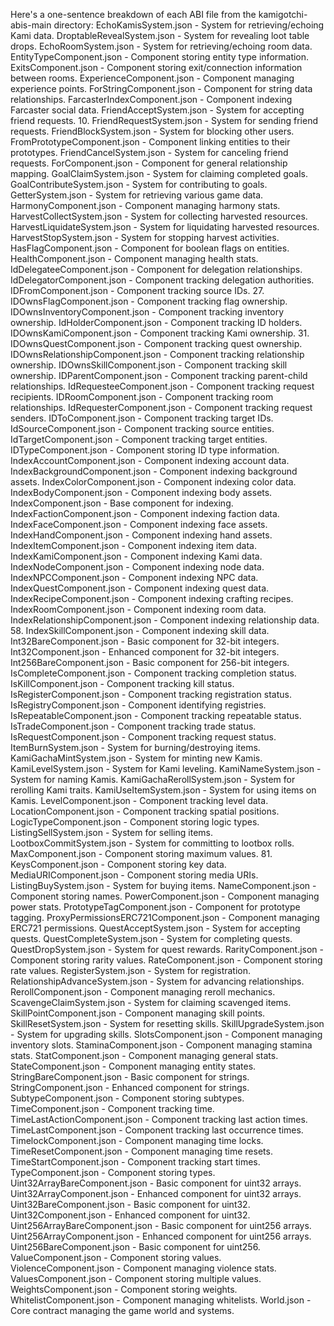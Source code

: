 Here's a one-sentence breakdown of each ABI file from the kamigotchi-abis-main directory:
EchoKamisSystem.json - System for retrieving/echoing Kami data.
DroptableRevealSystem.json - System for revealing loot table drops.
EchoRoomSystem.json - System for retrieving/echoing room data.
EntityTypeComponent.json - Component storing entity type information.
ExitsComponent.json - Component storing exit/connection information between rooms.
ExperienceComponent.json - Component managing experience points.
ForStringComponent.json - Component for string data relationships.
FarcasterIndexComponent.json - Component indexing Farcaster social data.
FriendAcceptSystem.json - System for accepting friend requests.
10. FriendRequestSystem.json - System for sending friend requests.
FriendBlockSystem.json - System for blocking other users.
FromPrototypeComponent.json - Component linking entities to their prototypes.
FriendCancelSystem.json - System for canceling friend requests.
ForComponent.json - Component for general relationship mapping.
GoalClaimSystem.json - System for claiming completed goals.
GoalContributeSystem.json - System for contributing to goals.
GetterSystem.json - System for retrieving various game data.
HarmonyComponent.json - Component managing harmony stats.
HarvestCollectSystem.json - System for collecting harvested resources.
HarvestLiquidateSystem.json - System for liquidating harvested resources.
HarvestStopSystem.json - System for stopping harvest activities.
HasFlagComponent.json - Component for boolean flags on entities.
HealthComponent.json - Component managing health stats.
IdDelegateeComponent.json - Component for delegation relationships.
IdDelegatorComponent.json - Component tracking delegation authorities.
IDFromComponent.json - Component tracking source IDs.
27. IDOwnsFlagComponent.json - Component tracking flag ownership.
IDOwnsInventoryComponent.json - Component tracking inventory ownership.
IdHolderComponent.json - Component tracking ID holders.
IDOwnsKamiComponent.json - Component tracking Kami ownership.
31. IDOwnsQuestComponent.json - Component tracking quest ownership.
IDOwnsRelationshipComponent.json - Component tracking relationship ownership.
IDOwnsSkillComponent.json - Component tracking skill ownership.
IDParentComponent.json - Component tracking parent-child relationships.
IdRequesteeComponent.json - Component tracking request recipients.
IDRoomComponent.json - Component tracking room relationships.
IdRequesterComponent.json - Component tracking request senders.
IDToComponent.json - Component tracking target IDs.
IdSourceComponent.json - Component tracking source entities.
IdTargetComponent.json - Component tracking target entities.
IDTypeComponent.json - Component storing ID type information.
IndexAccountComponent.json - Component indexing account data.
IndexBackgroundComponent.json - Component indexing background assets.
IndexColorComponent.json - Component indexing color data.
IndexBodyComponent.json - Component indexing body assets.
IndexComponent.json - Base component for indexing.
IndexFactionComponent.json - Component indexing faction data.
IndexFaceComponent.json - Component indexing face assets.
IndexHandComponent.json - Component indexing hand assets.
IndexItemComponent.json - Component indexing item data.
IndexKamiComponent.json - Component indexing Kami data.
IndexNodeComponent.json - Component indexing node data.
IndexNPCComponent.json - Component indexing NPC data.
IndexQuestComponent.json - Component indexing quest data.
IndexRecipeComponent.json - Component indexing crafting recipes.
IndexRoomComponent.json - Component indexing room data.
IndexRelationshipComponent.json - Component indexing relationship data.
58. IndexSkillComponent.json - Component indexing skill data.
Int32BareComponent.json - Basic component for 32-bit integers.
Int32Component.json - Enhanced component for 32-bit integers.
Int256BareComponent.json - Basic component for 256-bit integers.
IsCompleteComponent.json - Component tracking completion status.
IsKillComponent.json - Component tracking kill status.
IsRegisterComponent.json - Component tracking registration status.
IsRegistryComponent.json - Component identifying registries.
IsRepeatableComponent.json - Component tracking repeatable status.
IsTradeComponent.json - Component tracking trade status.
IsRequestComponent.json - Component tracking request status.
ItemBurnSystem.json - System for burning/destroying items.
KamiGachaMintSystem.json - System for minting new Kamis.
KamiLevelSystem.json - System for Kami leveling.
KamiNameSystem.json - System for naming Kamis.
KamiGachaRerollSystem.json - System for rerolling Kami traits.
KamiUseItemSystem.json - System for using items on Kamis.
LevelComponent.json - Component tracking level data.
LocationComponent.json - Component tracking spatial positions.
LogicTypeComponent.json - Component storing logic types.
ListingSellSystem.json - System for selling items.
LootboxCommitSystem.json - System for committing to lootbox rolls.
MaxComponent.json - Component storing maximum values.
81. KeysComponent.json - Component storing key data.
MediaURIComponent.json - Component storing media URIs.
ListingBuySystem.json - System for buying items.
NameComponent.json - Component storing names.
PowerComponent.json - Component managing power stats.
PrototypeTagComponent.json - Component for prototype tagging.
ProxyPermissionsERC721Component.json - Component managing ERC721 permissions.
QuestAcceptSystem.json - System for accepting quests.
QuestCompleteSystem.json - System for completing quests.
QuestDropSystem.json - System for quest rewards.
RarityComponent.json - Component storing rarity values.
RateComponent.json - Component storing rate values.
RegisterSystem.json - System for registration.
RelationshipAdvanceSystem.json - System for advancing relationships.
RerollComponent.json - Component managing reroll mechanics.
ScavengeClaimSystem.json - System for claiming scavenged items.
SkillPointComponent.json - Component managing skill points.
SkillResetSystem.json - System for resetting skills.
SkillUpgradeSystem.json - System for upgrading skills.
SlotsComponent.json - Component managing inventory slots.
StaminaComponent.json - Component managing stamina stats.
StatComponent.json - Component managing general stats.
StateComponent.json - Component managing entity states.
StringBareComponent.json - Basic component for strings.
StringComponent.json - Enhanced component for strings.
SubtypeComponent.json - Component storing subtypes.
TimeComponent.json - Component tracking time.
TimeLastActionComponent.json - Component tracking last action times.
TimeLastComponent.json - Component tracking last occurrence times.
TimelockComponent.json - Component managing time locks.
TimeResetComponent.json - Component managing time resets.
TimeStartComponent.json - Component tracking start times.
TypeComponent.json - Component storing types.
Uint32ArrayBareComponent.json - Basic component for uint32 arrays.
Uint32ArrayComponent.json - Enhanced component for uint32 arrays.
Uint32BareComponent.json - Basic component for uint32.
Uint32Component.json - Enhanced component for uint32.
Uint256ArrayBareComponent.json - Basic component for uint256 arrays.
Uint256ArrayComponent.json - Enhanced component for uint256 arrays.
Uint256BareComponent.json - Basic component for uint256.
ValueComponent.json - Component storing values.
ViolenceComponent.json - Component managing violence stats.
ValuesComponent.json - Component storing multiple values.
WeightsComponent.json - Component storing weights.
WhitelistComponent.json - Component managing whitelists.
World.json - Core contract managing the game world and systems.
